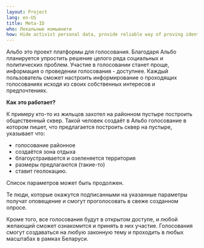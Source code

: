 ```yaml
---
layout: Project
lang: en-US
title: Meta-ID
who: Локальные комьюнити
how: Hide activist personal data, provide reliable way of proving identity
---
```

Альбо это проект платформы для голосования. Благодаря Альбо планируется упростить решение целого ряда социальных и политических проблем. Участие в голосовании станет проще, информация о проведении голосования - доступнее. Каждый пользователь сможет настроить информирование о проходящих голосованиях исходя из своих собственных интересов и предпочтениях.

**Как это работает?**

К примеру кто-то из жильцов захотел на районном пустыре построить общественный сквер. Такой человек создаёт в Альбо голосование в котором пишет, что предлагается построить сквер на пустыре,  указывает что:
 - голосование районное
 - создаётся зона отдыха
 - благоустраивается и озеленяется территория
 - размеры предлагаются (такие-то)
 - ставит геолокацию.

Список параметров может быть продолжен.

Те люди, которые окажутся подписанными на указанные параметры получат оповещение и смогут проголосовать в свеже созданном опросе.

Кроме того, все голосования будут в открытом доступе, и любой желающий сможет ознакомится и принять в них участие. Голосования смогут создаваться на любую законную тему и проходить в любых масштабах в рамках Беларуси.

